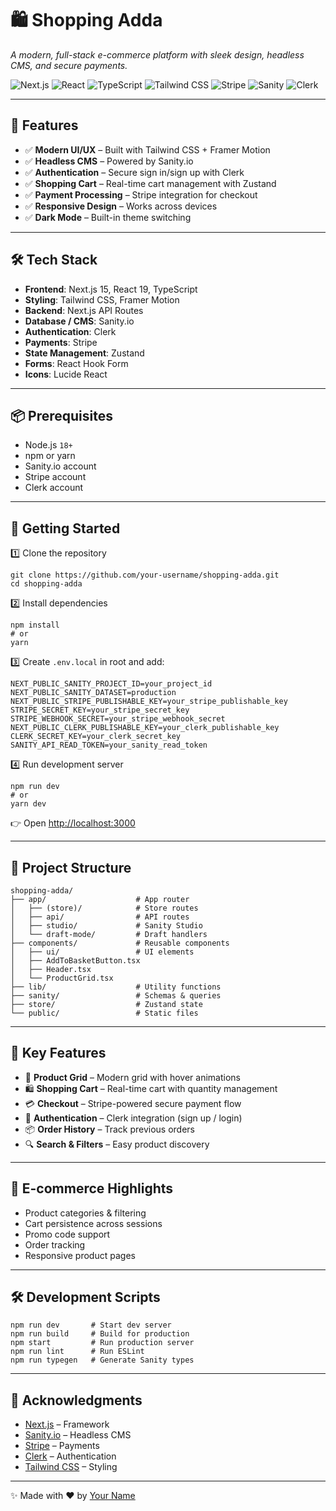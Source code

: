 # 🛍️ Shopping Adda  
_A modern, full-stack e-commerce platform with sleek design, headless CMS, and secure payments._

![Next.js](https://img.shields.io/badge/Next.js-15-black?style=for-the-badge&logo=next.js)
![React](https://img.shields.io/badge/React-19-61DAFB?style=for-the-badge&logo=react)
![TypeScript](https://img.shields.io/badge/TypeScript-blue?style=for-the-badge&logo=typescript)
![Tailwind CSS](https://img.shields.io/badge/TailwindCSS-38BDF8?style=for-the-badge&logo=tailwindcss)
![Stripe](https://img.shields.io/badge/Stripe-626CD9?style=for-the-badge&logo=stripe)
![Sanity](https://img.shields.io/badge/Sanity.io-FF3C00?style=for-the-badge&logo=sanity)
![Clerk](https://img.shields.io/badge/Clerk-111827?style=for-the-badge&logo=clerk)

---

## 🚀 Features

- ✅ **Modern UI/UX** – Built with Tailwind CSS + Framer Motion  
- ✅ **Headless CMS** – Powered by Sanity.io  
- ✅ **Authentication** – Secure sign in/sign up with Clerk  
- ✅ **Shopping Cart** – Real-time cart management with Zustand  
- ✅ **Payment Processing** – Stripe integration for checkout  
- ✅ **Responsive Design** – Works across devices  
- ✅ **Dark Mode** – Built-in theme switching  

---

## 🛠 Tech Stack

- **Frontend**: Next.js 15, React 19, TypeScript  
- **Styling**: Tailwind CSS, Framer Motion  
- **Backend**: Next.js API Routes  
- **Database / CMS**: Sanity.io  
- **Authentication**: Clerk  
- **Payments**: Stripe  
- **State Management**: Zustand  
- **Forms**: React Hook Form  
- **Icons**: Lucide React  

---

## 📦 Prerequisites

- Node.js `18+`  
- npm or yarn  
- Sanity.io account  
- Stripe account  
- Clerk account  

---

## 🚀 Getting Started

1️⃣ Clone the repository  

    git clone https://github.com/your-username/shopping-adda.git
    cd shopping-adda

2️⃣ Install dependencies  

    npm install
    # or
    yarn

3️⃣ Create `.env.local` in root and add:  

    NEXT_PUBLIC_SANITY_PROJECT_ID=your_project_id
    NEXT_PUBLIC_SANITY_DATASET=production
    NEXT_PUBLIC_STRIPE_PUBLISHABLE_KEY=your_stripe_publishable_key
    STRIPE_SECRET_KEY=your_stripe_secret_key
    STRIPE_WEBHOOK_SECRET=your_stripe_webhook_secret
    NEXT_PUBLIC_CLERK_PUBLISHABLE_KEY=your_clerk_publishable_key
    CLERK_SECRET_KEY=your_clerk_secret_key
    SANITY_API_READ_TOKEN=your_sanity_read_token

4️⃣ Run development server  

    npm run dev
    # or
    yarn dev

👉 Open [http://localhost:3000](http://localhost:3000)  

---

## 📂 Project Structure

    shopping-adda/
    ├── app/                    # App router
    │   ├── (store)/            # Store routes
    │   ├── api/                # API routes
    │   ├── studio/             # Sanity Studio
    │   └── draft-mode/         # Draft handlers
    ├── components/             # Reusable components
    │   ├── ui/                 # UI elements
    │   ├── AddToBasketButton.tsx
    │   ├── Header.tsx
    │   └── ProductGrid.tsx
    ├── lib/                    # Utility functions
    ├── sanity/                 # Schemas & queries
    ├── store/                  # Zustand state
    └── public/                 # Static files

---

## 🌟 Key Features

- 🛒 **Product Grid** – Modern grid with hover animations  
- 🛍️ **Shopping Cart** – Real-time cart with quantity management  
- 💳 **Checkout** – Stripe-powered secure payment flow  
- 🔑 **Authentication** – Clerk integration (sign up / login)  
- 📦 **Order History** – Track previous orders  
- 🔍 **Search & Filters** – Easy product discovery  

---

## 🛒 E-commerce Highlights

- Product categories & filtering  
- Cart persistence across sessions  
- Promo code support  
- Order tracking  
- Responsive product pages  

---

## 🛠 Development Scripts

    npm run dev       # Start dev server
    npm run build     # Build for production
    npm start         # Run production server
    npm run lint      # Run ESLint
    npm run typegen   # Generate Sanity types

---

## 🙏 Acknowledgments

- [Next.js](https://nextjs.org/) – Framework  
- [Sanity.io](https://www.sanity.io/) – Headless CMS  
- [Stripe](https://stripe.com/) – Payments  
- [Clerk](https://clerk.com/) – Authentication  
- [Tailwind CSS](https://tailwindcss.com/) – Styling  

---

✨ Made with ❤️ by [Your Name](https://github.com/your-username)  
